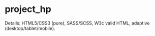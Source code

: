 # project_hp
Details:
HTML5/CSS3 (pure),
SASS/SCSS,
W3c valid HTML,
adaptive (desktop/tablet/mobile).

